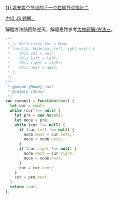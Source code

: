 [117.填充每个节点的下一个右侧节点指针二](https://leetcode-cn.com/problems/populating-next-right-pointers-in-each-node-ii/submissions/)

[力扣 JS 题解。](https://github.com/GuYueJiaJie/blog/blob/master/%E7%AE%97%E6%B3%95%E4%B8%8E%E6%95%B0%E6%8D%AE%E7%BB%93%E6%9E%84/README.md)

解题方法脑回路逆天，解题思路参考[大神题解-方法三](https://leetcode-cn.com/problems/populating-next-right-pointers-in-each-node-ii/solution/xiang-xi-tong-su-de-si-lu-fen-xi-duo-jie-fa-by-28/)。

```javascript
/**
 * // Definition for a Node.
 * function Node(val,left,right,next) {
 *    this.val = val;
 *    this.left = left;
 *    this.right = right;
 *    this.next = next;
 * };
 */
/**
 * @param {Node} root
 * @return {Node}
 */
var connect = function(root) {
  let cur = root;
  while (cur !== null) {
    let pre = new Node();
    let node = pre;
    while (cur !== null) {
      if (cur.left !== null) {
        node.next = cur.left;
        node = node.next;
      }
      if (cur.right !== null) {
        node.next = cur.right;
        node = node.next;
      }
      cur = cur.next;
    }
    cur = pre.next;
  }
  return root;
};
```
